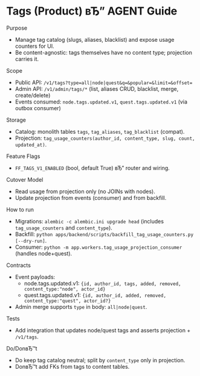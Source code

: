 ﻿# Tags (Product) вЂ” AGENT Guide

Purpose
- Manage tag catalog (slugs, aliases, blacklist) and expose usage counters for UI.
- Be content-agnostic: tags themselves have no content type; projection carries it.

Scope
- Public API: `/v1/tags?type=all|node|quest&q=&popular=&limit=&offset=`
- Admin API: `/v1/admin/tags/*` (list, aliases CRUD, blacklist, merge, create/delete)
- Events consumed: `node.tags.updated.v1`, `quest.tags.updated.v1` (via outbox consumer)

Storage
- Catalog: monolith tables `tags`, `tag_aliases`, `tag_blacklist` (compat).
- Projection: `tag_usage_counters(author_id, content_type, slug, count, updated_at)`.

Feature Flags
- `FF_TAGS_V1_ENABLED` (bool, default True) вЂ” router and wiring.

Cutover Model
- Read usage from projection only (no JOINs with nodes).
- Update projection from events (consumer) and from backfill.

How to run
- Migrations: `alembic -c alembic.ini upgrade head` (includes `tag_usage_counters` and `content_type`).
- Backfill: `python apps/backend/scripts/backfill_tag_usage_counters.py [--dry-run]`.
- Consumer: `python -m app.workers.tag_usage_projection_consumer` (handles node+quest).

Contracts
- Event payloads:
  - node.tags.updated.v1: `{id, author_id, tags, added, removed, content_type:"node", actor_id}`
  - quest.tags.updated.v1: `{id, author_id, added, removed, content_type:"quest", actor_id?}`
- Admin merge supports `type` in body: `all|node|quest`.

Tests
- Add integration that updates node/quest tags and asserts projection + `/v1/tags`.

Do/DonвЂ™t
- Do keep tag catalog neutral; split by `content_type` only in projection.
- DonвЂ™t add FKs from tags to content tables.

